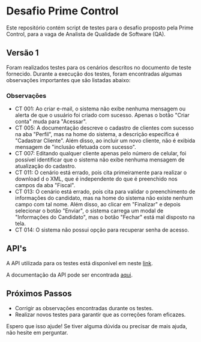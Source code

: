  Desafio Prime Control
===================================

Este repositório contém script de testes para o desafio proposto pela Prime Control, para a vaga de Analista de Qualidade de Software (QA).

Versão 1
--------

Foram realizados testes para os cenários descritos no documento de teste fornecido. Durante a execução dos testes, foram encontradas algumas observações importantes que são listadas abaixo:

### Observações

-   CT 001: Ao criar e-mail, o sistema não exibe nenhuma mensagem ou alerta de que o usuário foi criado com sucesso. Apenas o botão "Criar conta" muda para "Acessar".
-   CT 005: A documentação descreve o cadastro de clientes com sucesso na aba "Perfil", mas na home do sistema, a descrição específica é "Cadastrar Cliente". Além disso, ao incluir um novo cliente, não é exibida mensagem de "inclusão efetuada com sucesso".
-   CT 007: Editando qualquer cliente apenas pelo número de celular, foi possível identificar que o sistema não exibe nenhuma mensagem de atualização do cadastro.
-   CT 011: O cenário está errado, pois cita primeiramente para realizar o download d
o XML, que é independente do que é preenchido nos campos da aba "Fiscal".
-   CT 013: O cenário está errado, pois cita para validar o preenchimento de informações do candidato, mas na home do sistema não existe nenhum campo com tal nome. Além disso, ao clicar em "Finalizar" e depois selecionar o botão "Enviar", o sistema carrega um modal de "Informações do Candidato", mas o botão "Fechar" está mal disposto na tela.
-   CT 014: O sistema não possui opção para recuperar senha de acesso.

API's
---

A API utilizada para os testes está disponível em neste [link](https://api-challenge.primecontrol.com.br/). 

A documentação da API pode ser encontrada [aqui](https://documenter.getpostman.com/view/30055199/2sAXjDdF3m#intro).

Próximos Passos
---------------

-   Corrigir as observações encontradas durante os testes.
-   Realizar novos testes para garantir que as correções foram eficazes.

Espero que isso ajude! Se tiver alguma dúvida ou precisar de mais ajuda, não hesite em perguntar.
